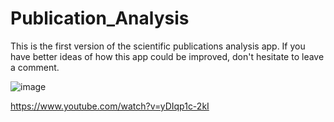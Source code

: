 # Publication_Analysis

This is the first version of the scientific publications analysis app. If you have better ideas of how this app could be improved, don't hesitate to leave a comment. 

![image](https://user-images.githubusercontent.com/44416253/143407429-ae317e92-7ab4-4b3d-9951-fcfaf1a44e85.png)

https://www.youtube.com/watch?v=yDIqp1c-2kI 

